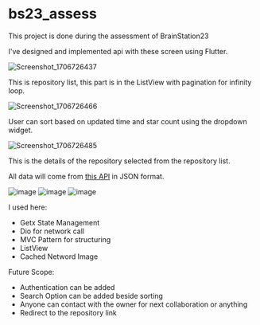 # bs23_assess

This project is done during the assessment of BrainStation23

I've designed and implemented api with these screen using Flutter.

![Screenshot_1706726437](https://github.com/ashraful1003/BS23_Assess/assets/76874409/bf5f168a-fb48-47af-b4aa-c7521ba64f38)

This is repository list, this part is in the ListView with pagination for infinity loop.

![Screenshot_1706726466](https://github.com/ashraful1003/BS23_Assess/assets/76874409/cf15909e-2718-4340-95b9-41f2f310358a)

User can sort based on updated time and star count using the dropdown widget.

![Screenshot_1706726485](https://github.com/ashraful1003/BS23_Assess/assets/76874409/e87171cf-132d-44e4-9a1a-6504032beeaa)

This is the details of the repository selected from the repository list.

All data will come from [this API](https://api.github.com/search/repositories?q=topic:flutter&per_page=2) in JSON format.

![image](https://github.com/ashraful1003/BS23_Assess/assets/76874409/acbb2f8b-76d3-46bd-9b28-1eb67dda3422)
![image](https://github.com/ashraful1003/BS23_Assess/assets/76874409/ea802c93-dfa1-492a-a223-815b4a95a4ef)
![image](https://github.com/ashraful1003/BS23_Assess/assets/76874409/72b8fdab-748f-49ce-aa53-f9396a8a181d)

I used here:
- Getx State Management
- Dio for network call
- MVC Pattern for structuring
- ListView
- Cached Netword Image

Future Scope:
- Authentication can be added
- Search Option can be added beside sorting
- Anyone can contact with the owner for next collaboration or anything
- Redirect to the repository link
